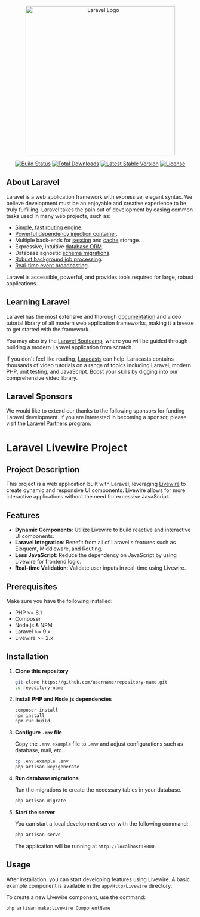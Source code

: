 <p align="center"><a href="https://laravel.com" target="_blank"><img src="https://raw.githubusercontent.com/laravel/art/master/logo-lockup/5%20SVG/2%20CMYK/1%20Full%20Color/laravel-logolockup-cmyk-red.svg" width="400" alt="Laravel Logo"></a></p>

<p align="center">
<a href="https://github.com/laravel/framework/actions"><img src="https://github.com/laravel/framework/workflows/tests/badge.svg" alt="Build Status"></a>
<a href="https://packagist.org/packages/laravel/framework"><img src="https://img.shields.io/packagist/dt/laravel/framework" alt="Total Downloads"></a>
<a href="https://packagist.org/packages/laravel/framework"><img src="https://img.shields.io/packagist/v/laravel/framework" alt="Latest Stable Version"></a>
<a href="https://packagist.org/packages/laravel/framework"><img src="https://img.shields.io/packagist/l/laravel/framework" alt="License"></a>
</p>

## About Laravel

Laravel is a web application framework with expressive, elegant syntax. We believe development must be an enjoyable and creative experience to be truly fulfilling. Laravel takes the pain out of development by easing common tasks used in many web projects, such as:

- [Simple, fast routing engine](https://laravel.com/docs/routing).
- [Powerful dependency injection container](https://laravel.com/docs/container).
- Multiple back-ends for [session](https://laravel.com/docs/session) and [cache](https://laravel.com/docs/cache) storage.
- Expressive, intuitive [database ORM](https://laravel.com/docs/eloquent).
- Database agnostic [schema migrations](https://laravel.com/docs/migrations).
- [Robust background job processing](https://laravel.com/docs/queues).
- [Real-time event broadcasting](https://laravel.com/docs/broadcasting).

Laravel is accessible, powerful, and provides tools required for large, robust applications.

## Learning Laravel

Laravel has the most extensive and thorough [documentation](https://laravel.com/docs) and video tutorial library of all modern web application frameworks, making it a breeze to get started with the framework.

You may also try the [Laravel Bootcamp](https://bootcamp.laravel.com), where you will be guided through building a modern Laravel application from scratch.

If you don't feel like reading, [Laracasts](https://laracasts.com) can help. Laracasts contains thousands of video tutorials on a range of topics including Laravel, modern PHP, unit testing, and JavaScript. Boost your skills by digging into our comprehensive video library.

## Laravel Sponsors

We would like to extend our thanks to the following sponsors for funding Laravel development. If you are interested in becoming a sponsor, please visit the [Laravel Partners program](https://partners.laravel.com).

# Laravel Livewire Project

## Project Description

This project is a web application built with Laravel, leveraging [Livewire](https://laravel-livewire.com/) to create dynamic and responsive UI components. Livewire allows for more interactive applications without the need for excessive JavaScript.

## Features

- **Dynamic Components**: Utilize Livewire to build reactive and interactive UI components.
- **Laravel Integration**: Benefit from all of Laravel's features such as Eloquent, Middleware, and Routing.
- **Less JavaScript**: Reduce the dependency on JavaScript by using Livewire for frontend logic.
- **Real-time Validation**: Validate user inputs in real-time using Livewire.

## Prerequisites

Make sure you have the following installed:

- PHP >= 8.1
- Composer
- Node.js & NPM
- Laravel >= 9.x
- Livewire >= 2.x

## Installation

1. **Clone this repository**

    ```bash
    git clone https://github.com/username/repository-name.git
    cd repository-name
    ```

2. **Install PHP and Node.js dependencies**

    ```bash
    composer install
    npm install
    npm run build
    ```

3. **Configure `.env` file**

    Copy the `.env.example` file to `.env` and adjust configurations such as database, mail, etc.

    ```bash
    cp .env.example .env
    php artisan key:generate
    ```

4. **Run database migrations**

    Run the migrations to create the necessary tables in your database.

    ```bash
    php artisan migrate
    ```

5. **Start the server**

    You can start a local development server with the following command:

    ```bash
    php artisan serve
    ```

    The application will be running at `http://localhost:8000`.

## Usage

After installation, you can start developing features using Livewire. A basic example component is available in the `app/Http/Livewire` directory.

To create a new Livewire component, use the command:

```bash
php artisan make:livewire ComponentName

